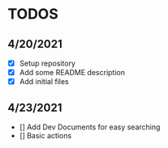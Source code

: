 # TODOS

## 4/20/2021

- [X] Setup repository
- [X] Add some README description
- [X] Add initial files

## 4/23/2021

- [] Add Dev Documents for easy searching
- [] Basic actions
